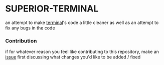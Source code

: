 # SUPERIOR-TERMINAL
an attempt to make [terminal](https://github.com/squareGITHUB/terminal/)'s code a little cleaner as well as an attempt to fix any bugs in the code

### Contribution 
if for whatever reason you feel like contributing to this repository, make an [issue](https://github.com/speedxx/superior-terminal/issues/) first discussing what changes you'd like to be added / fixed 
